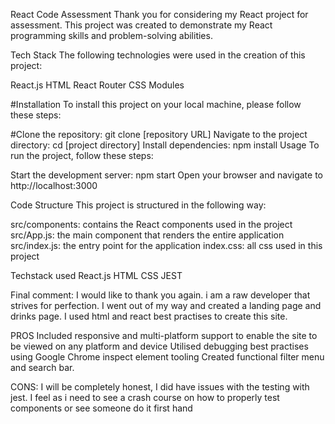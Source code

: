 React Code Assessment
Thank you for considering my React project for assessment. This project was created to demonstrate my React programming skills and problem-solving abilities.

Tech Stack
The following technologies were used in the creation of this project:

React.js
HTML
React Router
CSS Modules

#Installation
To install this project on your local machine, please follow these steps:

#Clone the repository: git clone [repository URL]
Navigate to the project directory: cd [project directory]
Install dependencies: npm install
Usage
To run the project, follow these steps:

Start the development server: npm start
Open your browser and navigate to http://localhost:3000

Code Structure
This project is structured in the following way:

src/components: contains the React components used in the project
src/App.js: the main component that renders the entire application
src/index.js: the entry point for the application
index.css: all css used in this project

Techstack used
React.js
HTML
CSS
JEST

Final comment:
I would like to thank you again. i am a raw developer that strives for perfection.
I went out of my way and created a landing page and drinks page. I used html and react best practises to create this site.

PROS
Included responsive and multi-platform support to enable the site to be viewed on any platform and device
Utilised debugging best practises using Google Chrome inspect element tooling
Created functional filter menu and search bar.


CONS:
I will be completely honest, I did have issues with the testing with jest. I feel as i need to see a crash course on how to properly test components or see someone do it first hand


